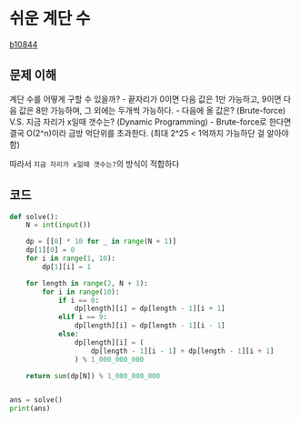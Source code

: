 # 쉬운 계단 수

[b10844](https://www.acmicpc.net/problem/10844)

## 문제 이해 

계단 수를 어떻게 구할 수 있을까?
    - 끝자리가 0이면 다음 값은 1만 가능하고, 9이면 다음 값은 8만 가능하며, 그 외에는 두개씩 가능하다.
    - 다음에 올 값은? (Brute-force) V.S. 지금 자리가 x일때 갯수는? (Dynamic Programming) 
    - Brute-force로 한다면 결국 O(2^n)이라 금방 억단위를 초과한다. (최대 2^25 < 1억까지 가능하단 걸 알아야함) 

따라서 `지금 자리가 x일때 갯수는?`의 방식이 적합하다

## 코드 

```python
def solve():
    N = int(input())

    dp = [[0] * 10 for _ in range(N + 1)]
    dp[1][0] = 0
    for i in range(1, 10):
        dp[1][i] = 1

    for length in range(2, N + 1):
        for i in range(10):
            if i == 0:
                dp[length][i] = dp[length - 1][i + 1]
            elif i == 9:
                dp[length][i] = dp[length - 1][i - 1]
            else:
                dp[length][i] = (
                    dp[length - 1][i - 1] + dp[length - 1][i + 1]
                ) % 1_000_000_000

    return sum(dp[N]) % 1_000_000_000


ans = solve()
print(ans)

```

